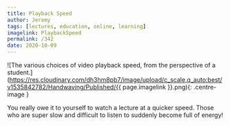 ```yaml
---
title: Playback Speed
author: Jeremy
tags: [lectures, education, online, learning]
imagelink: PlaybackSpeed
permalink: /342
date: 2020-10-09
---
```


![The various choices of video playback speed, from the perspective of a student.](https://res.cloudinary.com/dh3hm8pb7/image/upload/c_scale,q_auto:best/v1535842782/Handwaving/Published/{{ page.imagelink }}.png){: .centre-image }

You really owe it to yourself to watch a lecture at a quicker speed. Those who are super slow and difficult to listen to suddenly become full of energy!
